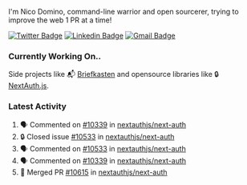 
I'm Nico Domino, command-line warrior and open sourcerer, trying to improve the web 1 PR at a time!

[![Twitter Badge](https://img.shields.io/badge/-@ndom91-1ca0f1?style=flat-square&labelColor=1ca0f1&logo=twitter&logoColor=white&link=https://twitter.com/ndom91)](https://twitter.com/ndom91) [![Linkedin Badge](https://img.shields.io/badge/-ndom91-blue?style=flat-square&logo=Linkedin&logoColor=white&link=https://www.linkedin.com/in/ndom91/)](https://www.linkedin.com/in/ndom91/) [![Gmail Badge](https://img.shields.io/badge/-yo@ndo.dev-c14438?style=flat-square&logo=mail.ru&logoColor=white&link=mailto:yo@ndo.dev)](mailto:yo@ndo.dev)

### Currently Working On..

Side projects like 📬 [Briefkasten](https://briefkastenhq.com) and opensource libraries like 🔒 [NextAuth.js](https://github.com/nextauthjs/next-auth).

<!--START_SECTION_PROFILE_VIEWS:readme-info-->
<!--END_SECTION_PROFILE_VIEWS:readme-info-->

<!--START_SECTION_DAILY_COMMIT:readme-info-->
<!--END_SECTION_DAILY_COMMIT:readme-info-->

<!--START_SECTION_WEEKLY_COMMIT:readme-info-->
<!--END_SECTION_WEEKLY_COMMIT:readme-info-->

### Latest Activity

<!--START_SECTION:activity-->
1. 🗣 Commented on [#10339](https://github.com/nextauthjs/next-auth/pull/10339#issuecomment-2061845102) in [nextauthjs/next-auth](https://github.com/nextauthjs/next-auth)
2. 🔒 Closed issue [#10533](https://github.com/nextauthjs/next-auth/issues/10533) in [nextauthjs/next-auth](https://github.com/nextauthjs/next-auth)
3. 🗣 Commented on [#10533](https://github.com/nextauthjs/next-auth/issues/10533#issuecomment-2061841828) in [nextauthjs/next-auth](https://github.com/nextauthjs/next-auth)
4. 🗣 Commented on [#10339](https://github.com/nextauthjs/next-auth/pull/10339#issuecomment-2061831151) in [nextauthjs/next-auth](https://github.com/nextauthjs/next-auth)
5. 🎉 Merged PR [#10615](https://github.com/nextauthjs/next-auth/pull/10615) in [nextauthjs/next-auth](https://github.com/nextauthjs/next-auth)
<!--END_SECTION:activity-->
